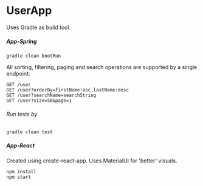 # UserApp

Uses Gradle as build tool.

##### App-Spring
    gradle clean bootRun

All sorting, filtering, paging and search operations are supported by a single endpoint:
    
    GET /user
    GET /user?orderBy=firstName:asc,lastName:desc
    GET /user?searchName=searchString
    GET /user?size=50&page=1

###### Run tests by
    gradle clean test

##### App-React

Created using create-react-app.
Uses MaterialUI for 'better' visuals.

    npm install
    npm start